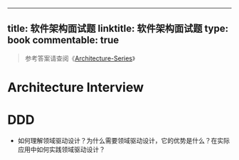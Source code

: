 
---
title: 软件架构面试题
linktitle: 软件架构面试题
type: book
commentable: true
---

> 参考答案请查阅《[Architecture-Series](https://github.com/wx-chevalier/Architecture-Series?q=)》

# Architecture Interview

# DDD

- 如何理解领域驱动设计？为什么需要领域驱动设计，它的优势是什么？在实际应用中如何实践领域驱动设计？

    